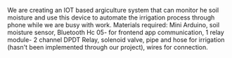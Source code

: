 We are creating an IOT based argiculture system that can monitor he soil moisture and use this device to automate the irrigation process through phone while we are busy with work.
Materials required: 
Mini Arduino,
soil moisture sensor,
Bluetooth Hc 05- for frontend app communication,
1 relay module- 2 channel DPDT Relay,
solenoid valve,
pipe and hose for irrigation (hasn't been implemented through our project),
wires for connection.
